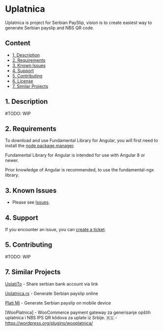 # Uplatnica

Uplatnica is project for Serbian PaySlip, vision is to create easiest way to generate Serbian payslip and NBS QR code.

## Content

-   [1. Description](#1)
-   [2. Requirements](#2)
-   [3. Known Issues](#3)
-   [4. Support](#4)
-   [5. Contributing](#5)
-   [6. License](#6)
-   [7. Similar Projects](#7)

## <a name="1"></a>1. Description

#TODO: WIP

## <a name="2"></a>2. Requirements 

To download and use Fundamental Library for Angular, you will first need to install the [node package manager](https://www.npmjs.com/get-npm).

Fundamental Library for Angular is intended for use with Angular 8 or newer.

Prior knowledge of Angular is recommended, to use the fundamental-ngx library.

## <a name="3"></a>3. Known Issues

-   Please see [Issues](https://github.com/itmilos/uplatnica/issues).

## <a name="4"></a>4. Support

If you encounter an issue, you can [create a ticket](https://github.com/itmilos/uplatnica/issues).

## <a name="5"></a>5. Contributing

#TODO: WIP

## <a name="7"></a>7. Similar Projects

[UplatiTo](https://uplati.to/) - Share serbian bank account via link

[Uplatnica.rs](https://uplatnica.rs/) - Generate Serbian payslip online 

[Plati Mi](https://www.platimi.rs/) - Generate Serbian payslip on mobile device

[WooPlatnica] - WooCommerce payment gateway za generisanje opštih uplatnica i NBS IPS QR kôdova za uplate iz Srbije. 🇷🇸 - https://wordpress.org/plugins/wooplatnica/

